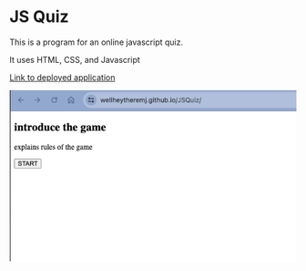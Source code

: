 # JS Quiz

This is a program for an online javascript quiz.

It uses HTML, CSS, and Javascript

[Link to deployed application](https://wellheytheremj.github.io/JSQuiz/)

![screenshot of password generator](./assets/images/JSQuiz%20screenshot.png)